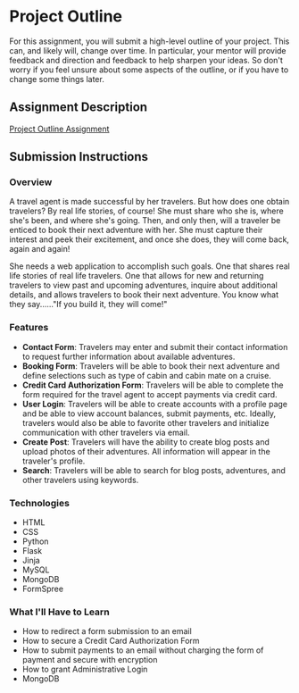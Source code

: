 # Project Outline
For this assignment, you will submit a high-level outline of your project. This can, and likely will, change over time. In particular, your mentor will provide feedback and direction and feedback to help sharpen your ideas. So don't worry if you feel unsure about some aspects of the outline, or if you have to change some things later.

## Assignment Description
[Project Outline Assignment](https://education.launchcode.org/liftoff/assignments/project-outline/)

## Submission Instructions

### Overview
A travel agent is made successful by her travelers. But how does one obtain travelers? By real life stories, of course! She must share who she is, where she's been, and where she's going. Then, and only then, will a traveler be enticed to book their next adventure with her. She must capture their interest and peek their excitement, and once she does, they will come back, again and again!

She needs a web application to accomplish such goals.  One that shares real life stories of real life travelers. One that allows for new and returning travelers to view past and upcoming adventures, inquire about additional details, and allows travelers to book their next adventure. You know what they say......"If you build it, they will come!"

### Features
<ul>
  <li><b>Contact Form</b>: Travelers may enter and submit their contact information to request further information about available adventures.</li>
  <li><b>Booking Form</b>: Travelers will be able to book their next adventure and define selections such as type of cabin and cabin mate on a cruise.</li>
  <li><b>Credit Card Authorization Form</b>: Travelers will be able to complete the form required for the travel agent to accept payments via credit card.</li>
  <li><b>User Login</b>: Travelers will be able to create accounts with a profile page and be able to view account balances, submit payments, etc. Ideally, travelers would also be able to favorite other travelers and initialize communication with other travelers via email.</li>
  <li><b>Create Post</b>: Travelers will have the ability to create blog posts and upload photos of their adventures. All information will appear in the traveler's profile.</li>
  <li><b>Search</b>: Travelers will be able to search for blog posts, adventures, and other travelers using keywords.</li>
</ul>

### Technologies
<ul>
  <li>HTML</li>
  <li>CSS</li>
  <li>Python</li>
  <li>Flask</li>
  <li>Jinja</li>
  <li>MySQL</li>
  <li>MongoDB</li>
  <li>FormSpree</li>
</ul>

### What I'll Have to Learn
<ul>
  <li>How to redirect a form submission to an email</li>
  <li>How to secure a Credit Card Authorization Form</li>
  <li>How to submit payments to an email without charging the form of payment and secure with encryption</li>
  <li>How to grant Administrative Login</li>
  <li>MongoDB</li>
</ul>
